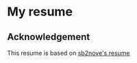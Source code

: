 # My resume

## Acknowledgement
This resume is based on [sb2nove's resume](https://github.com/sb2nov/resume)

